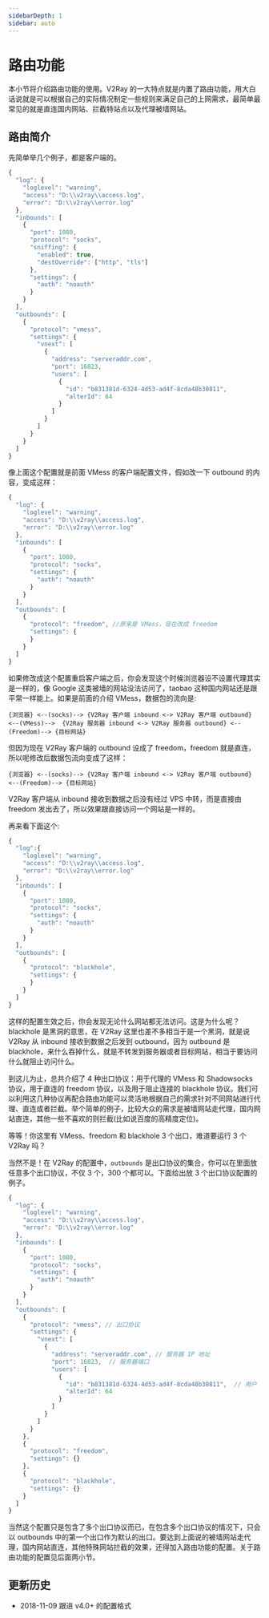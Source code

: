 ```yaml
---
sidebarDepth: 1
sidebar: auto
---
```

# 路由功能

本小节将介绍路由功能的使用。V2Ray 的一大特点就是内置了路由功能，用大白话说就是可以根据自己的实际情况制定一些规则来满足自己的上网需求，最简单最常见的就是直连国内网站、拦截特站点以及代理被墙网站。

## 路由简介

先简单举几个例子，都是客户端的。

```javascript
{
  "log": {
    "loglevel": "warning",
    "access": "D:\\v2ray\\access.log",
    "error": "D:\\v2ray\\error.log"
  },
  "inbounds": [
    {
      "port": 1080,
      "protocol": "socks",
      "sniffing": {
        "enabled": true,
        "destOverride": ["http", "tls"]
      },
      "settings": {
        "auth": "noauth"  
      }
    }
  ],
  "outbounds": [
    {
      "protocol": "vmess",
      "settings": {
        "vnext": [
          {
            "address": "serveraddr.com",
            "port": 16823,  
            "users": [
              {
                "id": "b831381d-6324-4d53-ad4f-8cda48b30811",  
                "alterId": 64
              }
            ]
          }
        ]
      }
    }
  ]
}
```

像上面这个配置就是前面 VMess 的客户端配置文件，假如改一下 outbound 的内容，变成这样：

```javascript
{
  "log": {
    "loglevel": "warning",
    "access": "D:\\v2ray\\access.log",
    "error": "D:\\v2ray\\error.log"
  },
  "inbounds": [
    {
      "port": 1080,
      "protocol": "socks",
      "settings": {
        "auth": "noauth"  
      }
    }
  ],
  "outbounds": [
    {
      "protocol": "freedom", //原来是 VMess，现在改成 freedom
      "settings": {
      }
    }
  ]
}
```

如果修改成这个配置重启客户端之后，你会发现这个时候浏览器设不设置代理其实是一样的，像 Google 这类被墙的网站没法访问了，taobao 这种国内网站还是跟平常一样能上。如果是前面的介绍 VMess，数据包的流向是:
```
{浏览器} <--(socks)--> {V2Ray 客户端 inbound <-> V2Ray 客户端 outbound} <--(VMess)-->  {V2Ray 服务器 inbound <-> V2Ray 服务器 outbound} <--(Freedom)--> {目标网站}
```
但因为现在 V2Ray 客户端的 outbound 设成了 freedom，freedom 就是直连，所以呢修改后数据包流向变成了这样：
```
{浏览器} <--(socks)--> {V2Ray 客户端 inbound <-> V2Ray 客户端 outbound} <--(Freedom)--> {目标网站}
```
V2Ray 客户端从 inbound 接收到数据之后没有经过 VPS 中转，而是直接由 freedom 发出去了，所以效果跟直接访问一个网站是一样的。

再来看下面这个:

```javascript
{
  "log":{
    "loglevel": "warning",
    "access": "D:\\v2ray\\access.log",
    "error": "D:\\v2ray\\error.log"
  },
  "inbounds": [
    {
      "port": 1080,
      "protocol": "socks",
      "settings": {
        "auth": "noauth"  
      }
    }
  ],
  "outbounds": [
    {
      "protocol": "blackhole",
      "settings": {
      }
    }
  ]
}
```

这样的配置生效之后，你会发现无论什么网站都无法访问。这是为什么呢？blackhole 是黑洞的意思，在 V2Ray 这里也差不多相当于是一个黑洞，就是说 V2Ray 从 inbound 接收到数据之后发到 outbound，因为 outbound 是 blackhole，来什么吞掉什么，就是不转发到服务器或者目标网站，相当于要访问什么就阻止访问什么。

到这儿为止，总共介绍了 4 种出口协议：用于代理的 VMess 和 Shadowsocks 协议，用于直连的 freedom 协议，以及用于阻止连接的 blackhole 协议。我们可以利用这几种协议再配合路由功能可以灵活地根据自己的需求针对不同网站进行代理、直连或者拦截。举个简单的例子，比较大众的需求是被墙网站走代理，国内网站直连，其他一些不喜欢的则拦截(比如说百度的高精度定位)。

等等！你这里有 VMess、freedom 和 blackhole 3 个出口，难道要运行 3 个 V2Ray 吗？

当然不是！在 V2Ray 的配置中，`outbounds` 是出口协议的集合，你可以在里面放任意多个出口协议，不仅 3 个，300 个都可以。下面给出放 3 个出口协议配置的例子。

```javascript
{
  "log": {
    "loglevel": "warning",
    "access": "D:\\v2ray\\access.log",
    "error": "D:\\v2ray\\error.log"
  },
  "inbounds": [
    {
      "port": 1080,
      "protocol": "socks",
      "settings": {
        "auth": "noauth"  
      }
    }
  ],
  "outbounds": [ 
    {
      "protocol": "vmess", // 出口协议
      "settings": {
        "vnext": [
          {
            "address": "serveraddr.com", // 服务器 IP 地址
            "port": 16823,  // 服务器端口
            "users": [
              {
                "id": "b831381d-6324-4d53-ad4f-8cda48b30811",  // 用户 ID，须与服务器端配置相同
                "alterId": 64
              }
            ]
          }
        ]
      }
    },
    {
      "protocol": "freedom",
      "settings": {}
    },
    {
      "protocol": "blackhole",
      "settings": {}
    }
  ]
}
```

当然这个配置只是包含了多个出口协议而已，在包含多个出口协议的情况下，只会以 outbounds 中的第一个出口作为默认的出口。要达到上面说的被墙网站走代理，国内网站直连，其他特殊网站拦截的效果，还得加入路由功能的配置。关于路由功能的配置见后面两小节。

## 更新历史

- 2018-11-09 跟进 v4.0+ 的配置格式
